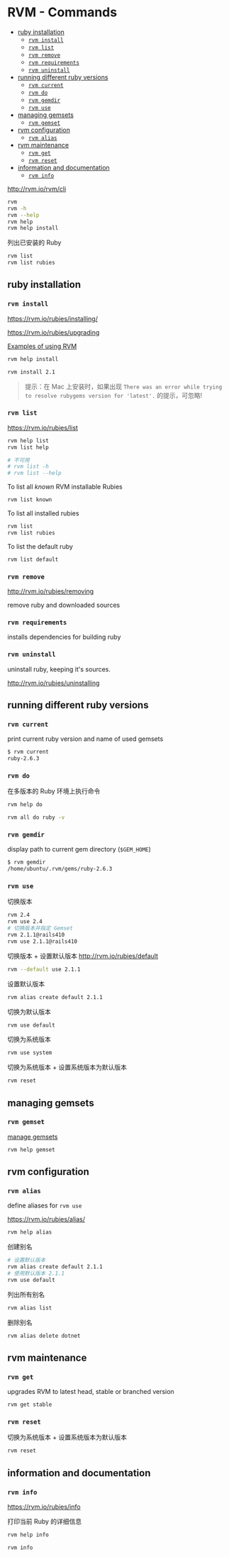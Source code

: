 <!-- omit in toc -->
# RVM - Commands

- [ruby installation](#ruby-installation)
  - [`rvm install`](#rvm-install)
  - [`rvm list`](#rvm-list)
  - [`rvm remove`](#rvm-remove)
  - [`rvm requirements`](#rvm-requirements)
  - [`rvm uninstall`](#rvm-uninstall)
- [running different ruby versions](#running-different-ruby-versions)
  - [`rvm current`](#rvm-current)
  - [`rvm do`](#rvm-do)
  - [`rvm gemdir`](#rvm-gemdir)
  - [`rvm use`](#rvm-use)
- [managing gemsets](#managing-gemsets)
  - [`rvm gemset`](#rvm-gemset)
- [rvm configuration](#rvm-configuration)
  - [`rvm alias`](#rvm-alias)
- [rvm maintenance](#rvm-maintenance)
  - [`rvm get`](#rvm-get)
  - [`rvm reset`](#rvm-reset)
- [information and documentation](#information-and-documentation)
  - [`rvm info`](#rvm-info)

<http://rvm.io/rvm/cli>

```bash
rvm
rvm -h
rvm --help
rvm help
rvm help install
```

列出已安装的 Ruby

```bash
rvm list
rvm list rubies
```

## ruby installation

### `rvm install`

<https://rvm.io/rubies/installing/>

<https://rvm.io/rubies/upgrading>

[Examples of using RVM](http://rvm.io/workflow/examples)

```bash
rvm help install
```

```bash
rvm install 2.1
```

> 提示：在 Mac 上安装时，如果出现 `There was an error while trying to resolve rubygems version for 'latest'.` 的提示，可忽略!

### `rvm list`

<https://rvm.io/rubies/list>

```bash
rvm help list
rvm list help

# 不可用
# rvm list -h
# rvm list --help
```

To list all *known* RVM installable Rubies

```bash
rvm list known
```

To list all installed rubies

```bash
rvm list
rvm list rubies
```

To list the default ruby

```bash
rvm list default
```

### `rvm remove`

<http://rvm.io/rubies/removing>

remove ruby and downloaded sources

### `rvm requirements`

installs dependencies for building ruby

### `rvm uninstall`

uninstall ruby, keeping it's sources.

<http://rvm.io/rubies/uninstalling>

## running different ruby versions

### `rvm current`

print current ruby version and name of used gemsets

```bash
$ rvm current
ruby-2.6.3
```

### `rvm do`

在多版本的 Ruby 环境上执行命令

```bash
rvm help do
```

```bash
rvm all do ruby -v
```

### `rvm gemdir`

display path to current gem directory (`$GEM_HOME`)

```bash
$ rvm gemdir
/home/ubuntu/.rvm/gems/ruby-2.6.3
```

### `rvm use`

切换版本

```bash
rvm 2.4
rvm use 2.4
# 切换版本并指定 Gemset
rvm 2.1.1@rails410
rvm use 2.1.1@rails410
```

切换版本 + 设置默认版本 <http://rvm.io/rubies/default>

```bash
rvm --default use 2.1.1
```

设置默认版本

```bash
rvm alias create default 2.1.1
```

切换为默认版本

```bash
rvm use default
```

切换为系统版本

```bash
rvm use system
```

切换为系统版本 + 设置系统版本为默认版本

```bash
rvm reset
```

## managing gemsets

### `rvm gemset`

[manage gemsets](#gemsets)

```bash
rvm help gemset
```

## rvm configuration

### `rvm alias`

define aliases for `rvm use`

<https://rvm.io/rubies/alias/>

```bash
rvm help alias
```

创建别名

```bash
# 设置默认版本
rvm alias create default 2.1.1
# 使用默认版本 2.1.1
rvm use default
```

列出所有别名

```bash
rvm alias list
```

删除别名

```bash
rvm alias delete dotnet
```

## rvm maintenance

### `rvm get`

upgrades RVM to latest head, stable or branched version

```bash
rvm get stable
```

### `rvm reset`

切换为系统版本 + 设置系统版本为默认版本

```bash
rvm reset
```

## information and documentation

### `rvm info`

<https://rvm.io/rubies/info>

打印当前 Ruby 的详细信息

```bash
rvm help info
```

```bash
rvm info
```
